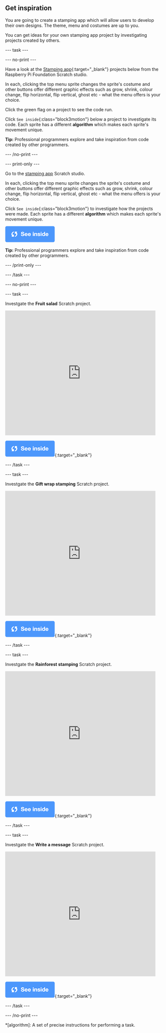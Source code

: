 ## Get inspiration

You are going to create a stamping app which will allow users to develop their own designs. The theme, menu and costumes are up to you.

You can get ideas for your own stamping app project by investigating projects created by others. 

--- task ---

--- no-print ---

Have a look at the [Stamping app](https://scratch.mit.edu/studios/27160618){:target="_blank"} projects below from the Raspberry Pi Foundation Scratch studio.

In each, clicking the top menu sprite changes the sprite's costume and other buttons offer different graphic effects such as grow, shrink, colour change, flip horizontal, flip vertical, ghost etc - what the menu offers is your choice.

Click the green flag on a project to see the code run.

Click `See inside`{:class="block3motion"} below a project to investigate its code. Each sprite has a different **algorithm** which makes each sprite's movement unique.

**Tip:** Professional programmers explore and take inspiration from code created by other programmers.

--- /no-print ---

--- print-only ---

Go to the [stamping app](https://scratch.mit.edu/studios/27160618) Scratch studio.

In each, clicking the top menu sprite changes the sprite's costume and other buttons offer different graphic effects such as grow, shrink, colour change, flip horizontal, flip vertical, ghost etc - what the menu offers is your choice.

Click `See inside`{:class="block3motion"} to investigate how the projects were made. Each sprite has a different **algorithm** which makes each sprite's movement unique.

![See inside icon](images/see_inside.png)

**Tip:** Professional programmers explore and take inspiration from code created by other programmers.

--- /print-only ---

--- /task ---

--- no-print ---

--- task ---

Investgate the **Fruit salad** Scratch project.

<div class="scratch-preview">
  <iframe src="https://scratch.mit.edu/projects/411575753/embed" allowtransparency="true" width="485" height="402" frameborder="0" scrolling="no" allowfullscreen></iframe>
</div>

[![See inside icon](images/see_inside.png)](https://scratch.mit.edu/projects/411575753/editor/){:target="_blank"}

--- /task ---

--- task ---

Investgate the **Gift wrap stamping** Scratch project.

<div class="scratch-preview">
  <iframe src="https://scratch.mit.edu/projects/411774542/embed" allowtransparency="true" width="485" height="402" frameborder="0" scrolling="no" allowfullscreen></iframe>
</div>

[![See inside icon](images/see_inside.png)](https://scratch.mit.edu/projects/411774542/editor/){:target="_blank"}

--- /task ---

--- task ---

Investgate the **Rainforest stamping** Scratch project.

<div class="scratch-preview">
  <iframe src="https://scratch.mit.edu/projects/411774120/embed" allowtransparency="true" width="485" height="402" frameborder="0" scrolling="no" allowfullscreen></iframe>
</div>

[![See inside icon](images/see_inside.png)](https://scratch.mit.edu/projects/411774120/editor/){:target="_blank"}

--- /task ---

--- task ---

Investgate the **Write a message** Scratch project.

<div class="scratch-preview">
  <iframe src="https://scratch.mit.edu/projects/411770935/embed" allowtransparency="true" width="485" height="402" frameborder="0" scrolling="no" allowfullscreen></iframe>
</div>

[![See inside icon](images/see_inside.png)](https://scratch.mit.edu/projects/411770935/editor/){:target="_blank"}

--- /task ---

--- /no-print ---

*[algorithm]: A set of precise instructions for performing a task.
